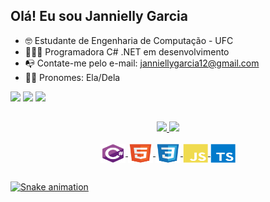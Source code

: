 ## Olá! Eu sou Jannielly Garcia

- 🤓 Estudante de Engenharia de Computação - UFC
- 👩🏾‍💻 Programadora C# .NET em desenvolvimento
- 📭 Contate-me pelo e-mail: janniellygarcia12@gmail.com
- 👩🏾 Pronomes: Ela/Dela

<div> 
    <a href="https://instagram.com/janniellygarcia" target="_blank"><img src="https://img.shields.io/badge/-Instagram-%23E4405F?style=for-the-badge&logo=instagram&logoColor=white" target="_blank"></a>
    <a href = "mailto:janniellygarcia12@gmail.com"><img src="https://img.shields.io/badge/-Gmail-%23333?style=for-the-badge&logo=gmail&logoColor=white" target="_blank"></a>
    <a href="https://www.linkedin.com/in/jannielly-garcia-4b0578191/" target="_blank"><img src="https://img.shields.io/badge/-LinkedIn-%230077B5?style=for-the-badge&logo=linkedin&logoColor=white" target="_blank"></a> 
 </div>
 
##

<div align="center">
  <a href="https://github.com/JanniellyGarcia">
  <img height="180em" src="https://github-readme-stats.vercel.app/api?username=JanniellyGarcia&show_icons=true&theme=dracula&include_all_commits=true&count_private=true"/>
  <img height="180em" src="https://github-readme-stats.vercel.app/api/top-langs/?username=JanniellyGarcia&layout=compact&langs_count=7&theme=dracula"/>
</div>
  
 
  
<div  align="center" style="display: inline_block"><br>
    <img align="center" alt="Jannielly-Csharp" height="30" width="40" src="https://raw.githubusercontent.com/devicons/devicon/master/icons/csharp/csharp-original.svg">
    <img align="center" alt="Jannielly-HTML" height="30" width="40" src="https://raw.githubusercontent.com/devicons/devicon/master/icons/html5/html5-original.svg">
    <img align="center" alt="Jannielly-CSS" height="30" width="40" src="https://raw.githubusercontent.com/devicons/devicon/master/icons/css3/css3-original.svg">
    <img align="center" alt="Jannielly-Js" height="30" width="40" src="https://raw.githubusercontent.com/devicons/devicon/master/icons/javascript/javascript-plain.svg">
    <img align="center" alt="Jannielly-Js" height="30" width="40" src="https://raw.githubusercontent.com/devicons/devicon/master/icons/typescript/typescript-plain.svg">
</div>
  
##
 

  
  ![Snake animation](https://github.com/JanniellyGarcia/JanniellyGarcia/blob/output/github-contribution-grid-snake.svg)
  
